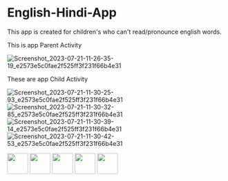 # English-Hindi-App
This app is created for children's who can't read/pronounce english words.  

This is app Parent Activity

![Screenshot_2023-07-21-11-26-35-19_e2573e5c0fae2f525ff3f231f66b4e31](https://github.com/chikuiui/English-Hindi-App/assets/97896257/7dada45c-9f81-4062-ad1b-6c7ad17582a1)

These are app Child Activity

![Screenshot_2023-07-21-11-30-25-93_e2573e5c0fae2f525ff3f231f66b4e31](https://github.com/chikuiui/English-Hindi-App/assets/97896257/fd7d8977-b15d-427c-a975-05115976b5f7)
![Screenshot_2023-07-21-11-30-32-85_e2573e5c0fae2f525ff3f231f66b4e31](https://github.com/chikuiui/English-Hindi-App/assets/97896257/ed5a7e16-ba4f-4c4c-a643-1ec0e56d93c2)
![Screenshot_2023-07-21-11-30-39-14_e2573e5c0fae2f525ff3f231f66b4e31](https://github.com/chikuiui/English-Hindi-App/assets/97896257/ae463f2e-c768-421d-bd0f-c4ce5387ea4e)
![Screenshot_2023-07-21-11-30-42-53_e2573e5c0fae2f525ff3f231f66b4e31](https://github.com/chikuiui/English-Hindi-App/assets/97896257/1526d17e-38a1-4a28-8c49-8e36481036f0)


<img src="https://github.com/chikuiui/English-Hindi-App/assets/97896257/7dada45c-9f81-4062-ad1b-6c7ad17582a1" width="48">

<img src="https://github.com/chikuiui/English-Hindi-App/assets/97896257/fd7d8977-b15d-427c-a975-05115976b5f7" width="48">
<img src="https://github.com/chikuiui/English-Hindi-App/assets/97896257/ed5a7e16-ba4f-4c4c-a643-1ec0e56d93c2" width="48">
<img src="https://github.com/chikuiui/English-Hindi-App/assets/97896257/ae463f2e-c768-421d-bd0f-c4ce5387ea4e" width="48">
<img src="https://github.com/chikuiui/English-Hindi-App/assets/97896257/1526d17e-38a1-4a28-8c49-8e36481036f0" width="48">
